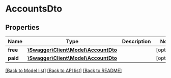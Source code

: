 # AccountsDto

## Properties
Name | Type | Description | Notes
------------ | ------------- | ------------- | -------------
**free** | [**\Swagger\Client\Model\AccountDto**](AccountDto.md) |  | [optional] 
**paid** | [**\Swagger\Client\Model\AccountDto**](AccountDto.md) |  | [optional] 

[[Back to Model list]](../README.md#documentation-for-models) [[Back to API list]](../README.md#documentation-for-api-endpoints) [[Back to README]](../README.md)


